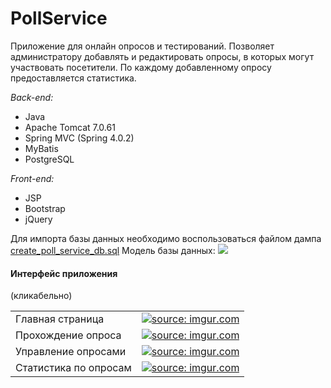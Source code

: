 # PollService
Приложение для онлайн опросов и тестирований.
Позволяет администратору добавлять и редактировать опросы, в которых могут участвовать посетители. По каждому добавленному опросу предоставляется статистика.

<i>Back-end:</i>
- Java
- Apache Tomcat 7.0.61
- Spring MVC (Spring 4.0.2)
- MyBatis
- PostgreSQL

<i>Front-end:</i>
- JSP
- Bootstrap
- jQuery

Для импорта базы данных необходимо воспользоваться файлом дампа <a href="https://github.com/i-madness/PollService/blob/master/create_poll_service_db.sql">create_poll_service_db.sql</a>
Модель базы данных:
<img src="http://i.imgur.com/vi4qrzG.png">

<h4>Интерфейс приложения</h4> (кликабельно)
<table>
  <tr>
    <td>Главная страница</td>
    <td><a target="_blank" href="http://imgur.com/yZ9qa1I"><img src="http://i.imgur.com/yZ9qa1Im.png" title="source: imgur.com" /></a></td>
  </tr>
  <tr>
    <td>Прохождение опроса</td>
    <td><a target="_blank" href="http://imgur.com/0La77YT"><img src="http://i.imgur.com/0La77YTm.png" title="source: imgur.com" /></a></td>
  </tr>
    <tr>
    <td>Управление опросами</td>
    <td><a target="_blank" href="http://imgur.com/4Gkr4pa"><img src="http://i.imgur.com/4Gkr4pam.png" title="source: imgur.com" /></a></td>
  </tr>
  <tr>
    <td>Статистика по опросам</td>
    <td><a target="_blank" href="http://imgur.com/LbiFgmQ"><img src="http://i.imgur.com/LbiFgmQm.png" title="source: imgur.com" /></a></td>
  </tr>
</table>
